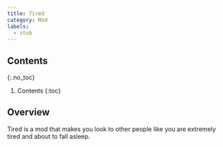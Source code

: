 ```yaml
---
title: Tired
category: Mod
labels:
  - stub
---
```

## Contents
{:.no_toc}
1. Contents
{:toc}

## Overview
Tired is a mod that makes you look to other people like you are extremely tired and about to fall asleep.
